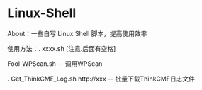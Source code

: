 # Linux-Shell
About：一些自写 Linux Shell 脚本，提高使用效率

使用方法：. xxxx.sh [注意.后面有空格]

Fool-WPScan.sh -- 调用WPScan

. Get_ThinkCMF_Log.sh http://xxx -- 批量下载ThinkCMF日志文件
